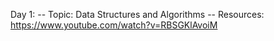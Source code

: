 Day 1:
-- Topic: Data Structures and Algorithms
-- Resources: https://www.youtube.com/watch?v=RBSGKlAvoiM

